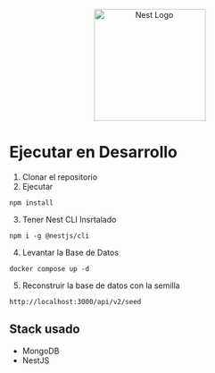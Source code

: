 <p align="center">
  <a href="http://nestjs.com/" target="blank"><img src="https://nestjs.com/img/logo-small.svg" width="200" alt="Nest Logo" /></a>
</p>

# Ejecutar en Desarrollo

1. Clonar el repositorio
2. Ejecutar
```
npm install
```
3. Tener Nest CLI Insrtalado
```
npm i -g @nestjs/cli
```

4. Levantar la Base de Datos
```
docker compose up -d
```

5. Reconstruir la base de datos con la semilla
```
http://localhost:3000/api/v2/seed
```

## Stack usado
* MongoDB
* NestJS

